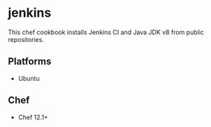 # jenkins

This chef cookbook installs Jenkins CI and Java JDK v8 from public repositories.

## Platforms
* Ubuntu

## Chef
* Chef 12.1+
